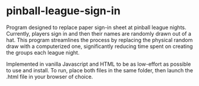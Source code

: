 # pinball-league-sign-in

Program designed to replace paper sign-in sheet at pinball league nights. Currently, players sign in and then their names are randomly drawn out of a hat. This program streamlines the process by replacing the physical random draw with a computerized one, significantly reducing time spent on creating the groups each league night. 

Implemented in vanilla Javascript and HTML to be as low-effort as possible to use and install. To run, place both files in the same folder, then launch the .html file in your browser of choice.

